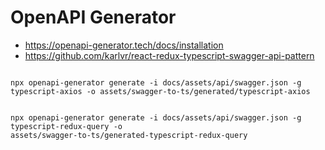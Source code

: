 # OpenAPI Generator

- https://openapi-generator.tech/docs/installation
- https://github.com/karlvr/react-redux-typescript-swagger-api-pattern


<code>
npx openapi-generator generate -i docs/assets/api/swagger.json -g typescript-axios -o assets/swagger-to-ts/generated/typescript-axios

npx openapi-generator generate -i docs/assets/api/swagger.json -g typescript-redux-query -o assets/swagger-to-ts/generated-typescript-redux-query
</code>

